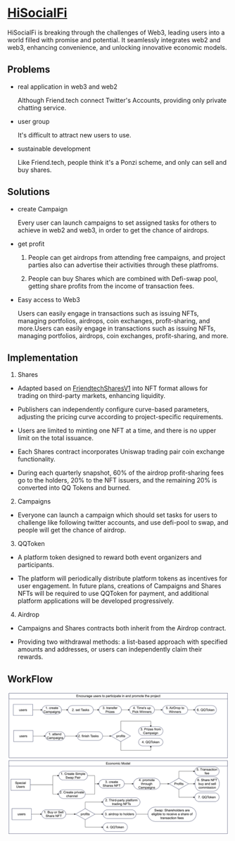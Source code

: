 # [HiSocialFi](https://gamma.app/embed/HiSocialFi-9atbqhljmp24s5r?mode=doc)

HiSocialFi is breaking through the challenges of Web3, leading users into a world filled with promise and potential. It seamlessly integrates web2 and web3, enhancing convenience, and unlocking innovative economic models.

## Problems

- real application in web3 and web2

  Although Friend.tech connect Twitter's Accounts, providing only private chatting service.

- user group

  It's difficult to attract new users to use.

- sustainable development

  Like Friend.tech, people think it's a Ponzi scheme, and only can sell and buy shares.

## Solutions

- create Campaign

  Every user can launch campaigns to set assigned tasks for others to achieve in web2 and web3, in order to get the chance of airdrops.

- get profit

  1. People can get airdrops from attending free campaigns, and project parties also can advertise their activities through these platfroms.

  2. People can buy Shares which are combined with Defi-swap pool, getting share profits from the income of transaction fees.

- Easy access to Web3

  Users can easily engage in transactions such as issuing NFTs, managing portfolios, airdrops, coin exchanges, profit-sharing, and more.Users can easily engage in transactions such as issuing NFTs, managing portfolios, airdrops, coin exchanges, profit-sharing, and more.

## Implementation

1. Shares

- Adapted based on [FriendtechSharesV1](https://basescan.org/address/0xcf205808ed36593aa40a44f10c7f7c2f67d4a4d4#code) into NFT format allows for trading on third-party markets, enhancing liquidity.

- Publishers can independently configure curve-based parameters, adjusting the pricing curve according to project-specific requirements.

- Users are limited to minting one NFT at a time, and there is no upper limit on the total issuance.

- Each Shares contract incorporates Uniswap trading pair coin exchange functionality.

- During each quarterly snapshot, 60% of the airdrop profit-sharing fees go to the holders, 20% to the NFT issuers, and the remaining 20% is converted into QQ Tokens and burned.

2. Campaigns

- Everyone can launch a campaign which should set tasks for users to challenge like following twitter accounts, and use defi-pool to swap, and people will get the chance of airdrop.

3. QQToken

- A platform token designed to reward both event organizers and participants.

- The platform will periodically distribute platform tokens as incentives for user engagement. In future plans, creations of Campaigns and Shares NFTs will be required to use QQToken for payment, and additional platform applications will be developed progressively.

4. Airdrop

- Campaigns and Shares contracts both inherit from the Airdrop contract.

- Providing two withdrawal methods: a list-based approach with specified amounts and addresses, or users can independently claim their rewards.

## WorkFlow

![SocialFi workFLow](/pic/WorkFlow.png)
